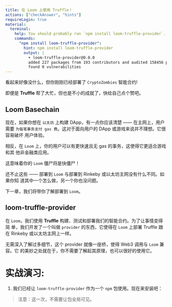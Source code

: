 ```yaml
---
title: 在 Loom 上使用 Truffle！
actions: ["checkAnswer", "hints"]
requireLogin: true
material:
  terminal:
    help: You should probably run `npm install loom-truffle-provider`.
    commands:
      "npm install loom-truffle-provider":
        hint: npm install loom-truffle-provider
        output: |
          + loom-truffle-provider@0.8.0
          added 227 packages from 193 contributors and audited 158456 packages in 50.265s
          found 0 vulnerabilities
---
```


看起来好像没什么，但你刚刚已经部署了 `CryptoZombies` 智能合约!

即便是 **Truffle** 帮了大忙，但也是不小的成就了，快给自己点个赞吧。

## Loom Basechain

现在，如果你想在 `以太坊` 上构建 DApp，有一点你应该清楚 —— 在主网上，用户需要
`为每笔事务支付 gas 费`。这对于面向用户的 DApp 或游戏来说并不理想。它很容易破坏
用户体验。

相反，在 `Loom` 上，你的用户可以有更快速且无 gas 的事务，这使得它更适合游戏和其
他非金融类应用。

这意味着你的 `Loom` 僵尸将是快僵尸！

还不止这些 —— 部署到 `Loom` 与部署到 Rinkeby 或以太坊主网没有什么不同。如果你知
道其中一个怎么做，另一个你也没问题。

下一章，我们将带你了解部署到 `Loom`。

## loom-truffle-provider

在 `Loom`，我们使用 **Truffle** 构建、测试和部署我们的智能合约。为了让事情变得简
单，我们开发了一个叫做 `provider` 的东西，它使得在 `Loom` 上部署 Truffle 跟在
Rinkeby 或以太坊主网上一样。

无需深入了解过多细节，这个 provider 就像一座桥，使得 Web3 调用与 `Loom` 兼容。它
的美妙之处就在于，你不需要了解起其原理，也可以很好的使用它。

# 实战演习:

1. 我们已经让 `loom-truffle-provider` 作为一个 `npm` 包使用。现在来安装吧：

> 注意：这一次，不需要让包全局可见。
